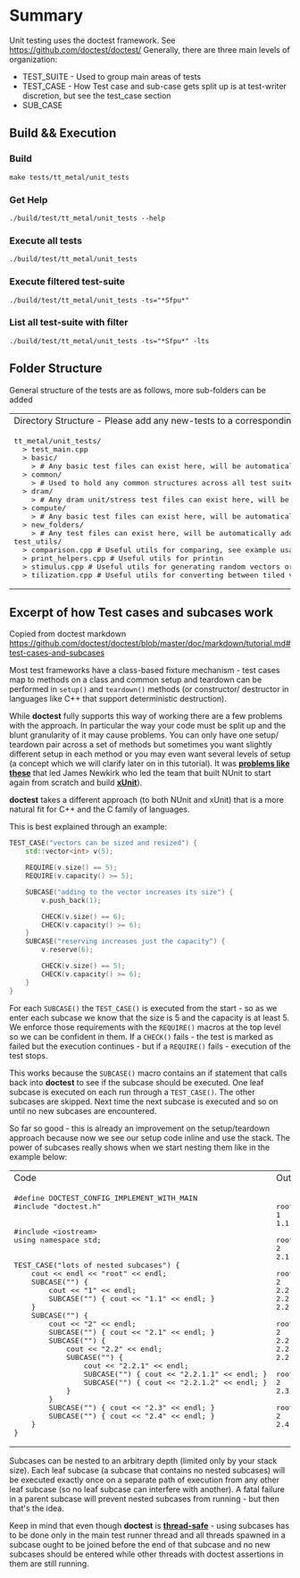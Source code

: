 # Summary
Unit testing uses the doctest framework.  See https://github.com/doctest/doctest/
Generally, there are three main levels of organization:
*  TEST_SUITE - Used to group main areas of tests
*  TEST_CASE - How Test case and sub-case gets split up is at test-writer discretion, but see the test_case section
*  SUB_CASE


## Build && Execution
### Build
`make tests/tt_metal/unit_tests`
### Get Help
`./build/test/tt_metal/unit_tests --help`
### Execute all tests
`./build/test/tt_metal/unit_tests`
### Execute filtered test-suite
`./build/test/tt_metal/unit_tests -ts="*Sfpu*"`
### List all test-suite with filter
`./build/test/tt_metal/unit_tests -ts="*Sfpu*" -lts`

## Folder Structure
General structure of the tests are as follows, more sub-folders can be added
<table><tr><td>
Directory Structure - Please add any new-tests to a corresponding folder.
</td></tr><td>
<pre lang="">
tt_metal/unit_tests/
&nbsp;&nbsp;> test_main.cpp
&nbsp;&nbsp;> basic/
&nbsp;&nbsp;&nbsp;&nbsp;> # Any basic test files can exist here, will be automatically added to test_main
&nbsp;&nbsp;> common/
&nbsp;&nbsp;&nbsp;&nbsp;> # Used to hold any common structures across all test suites like fixtures
&nbsp;&nbsp;> dram/
&nbsp;&nbsp;&nbsp;&nbsp;> # Any dram unit/stress test files can exist here, will be automatically added to test_main
&nbsp;&nbsp;> compute/
&nbsp;&nbsp;&nbsp;&nbsp;> # Any basic test files can exist here, will be automatically added to test_main
&nbsp;&nbsp;> new_folders/
&nbsp;&nbsp;&nbsp;&nbsp;> # Any test files can exist here, will be automatically added to test_main
test_utils/
&nbsp;&nbsp;> comparison.cpp # Useful utils for comparing, see example usages in unit tests
&nbsp;&nbsp;> print_helpers.cpp # Useful utils for printin
&nbsp;&nbsp;> stimulus.cpp # Useful utils for generating random vectors or specific vectors, see example usages in unit tests
&nbsp;&nbsp;> tilization.cpp # Useful utils for converting between tiled vectors or not, see example usages in unit tests
</td></tr></table>

## Excerpt of how Test cases and subcases work
Copied from doctest markdown https://github.com/doctest/doctest/blob/master/doc/markdown/tutorial.md#test-cases-and-subcases

Most test frameworks have a class-based fixture mechanism - test cases map to methods on a class and common setup and teardown can be performed in ```setup()``` and ```teardown()``` methods (or constructor/ destructor in languages like C++ that support deterministic destruction).

While **doctest** fully supports this way of working there are a few problems with the approach. In particular the way your code must be split up and the blunt granularity of it may cause problems. You can only have one setup/ teardown pair across a set of methods but sometimes you want slightly different setup in each method or you may even want several levels of setup (a concept which we will clarify later on in this tutorial). It was [**problems like these**](http://jamesnewkirk.typepad.com/posts/2007/09/why-you-should-.html) that led James Newkirk who led the team that built NUnit to start again from scratch and build [**xUnit**](http://jamesnewkirk.typepad.com/posts/2007/09/announcing-xuni.html)).

**doctest** takes a different approach (to both NUnit and xUnit) that is a more natural fit for C++ and the C family of languages.

This is best explained through an example:

```c++
TEST_CASE("vectors can be sized and resized") {
    std::vector<int> v(5);

    REQUIRE(v.size() == 5);
    REQUIRE(v.capacity() >= 5);

    SUBCASE("adding to the vector increases its size") {
        v.push_back(1);

        CHECK(v.size() == 6);
        CHECK(v.capacity() >= 6);
    }
    SUBCASE("reserving increases just the capacity") {
        v.reserve(6);

        CHECK(v.size() == 5);
        CHECK(v.capacity() >= 6);
    }
}
```

For each ```SUBCASE()``` the ```TEST_CASE()``` is executed from the start - so as we enter each subcase we know that the size is 5 and the capacity is at least 5. We enforce those requirements with the ```REQUIRE()``` macros at the top level so we can be confident in them. If a ```CHECK()``` fails - the test is marked as failed but the execution continues - but if a ```REQUIRE()``` fails - execution of the test stops.

This works because the ```SUBCASE()``` macro contains an if statement that calls back into **doctest** to see if the subcase should be executed. One leaf subcase is executed on each run through a ```TEST_CASE()```. The other subcases are skipped. Next time the next subcase is executed and so on until no new subcases are encountered.

So far so good - this is already an improvement on the setup/teardown approach because now we see our setup code inline and use the stack. The power of subcases really shows when we start nesting them like in the example below:

<table><tr><td>
Code
</td><td>
Output
</td></tr><tr><td>
<pre lang="c++">
#define DOCTEST_CONFIG_IMPLEMENT_WITH_MAIN
#include "doctest.h"
<br>
#include &lt;iostream&gt;
using namespace std;
<br>
TEST_CASE("lots of nested subcases") {
&nbsp;&nbsp;&nbsp;&nbsp;cout << endl << "root" << endl;
&nbsp;&nbsp;&nbsp;&nbsp;SUBCASE("") {
&nbsp;&nbsp;&nbsp;&nbsp;&nbsp;&nbsp;&nbsp;&nbsp;cout << "1" << endl;
&nbsp;&nbsp;&nbsp;&nbsp;&nbsp;&nbsp;&nbsp;&nbsp;SUBCASE("") { cout << "1.1" << endl; }
&nbsp;&nbsp;&nbsp;&nbsp;}
&nbsp;&nbsp;&nbsp;&nbsp;SUBCASE("") {
&nbsp;&nbsp;&nbsp;&nbsp;&nbsp;&nbsp;&nbsp;&nbsp;cout << "2" << endl;
&nbsp;&nbsp;&nbsp;&nbsp;&nbsp;&nbsp;&nbsp;&nbsp;SUBCASE("") { cout << "2.1" << endl; }
&nbsp;&nbsp;&nbsp;&nbsp;&nbsp;&nbsp;&nbsp;&nbsp;SUBCASE("") {
&nbsp;&nbsp;&nbsp;&nbsp;&nbsp;&nbsp;&nbsp;&nbsp;&nbsp;&nbsp;&nbsp;&nbsp;cout << "2.2" << endl;
&nbsp;&nbsp;&nbsp;&nbsp;&nbsp;&nbsp;&nbsp;&nbsp;&nbsp;&nbsp;&nbsp;&nbsp;SUBCASE("") {
&nbsp;&nbsp;&nbsp;&nbsp;&nbsp;&nbsp;&nbsp;&nbsp;&nbsp;&nbsp;&nbsp;&nbsp;&nbsp;&nbsp;&nbsp;&nbsp;cout << "2.2.1" << endl;
&nbsp;&nbsp;&nbsp;&nbsp;&nbsp;&nbsp;&nbsp;&nbsp;&nbsp;&nbsp;&nbsp;&nbsp;&nbsp;&nbsp;&nbsp;&nbsp;SUBCASE("") { cout << "2.2.1.1" << endl; }
&nbsp;&nbsp;&nbsp;&nbsp;&nbsp;&nbsp;&nbsp;&nbsp;&nbsp;&nbsp;&nbsp;&nbsp;&nbsp;&nbsp;&nbsp;&nbsp;SUBCASE("") { cout << "2.2.1.2" << endl; }
&nbsp;&nbsp;&nbsp;&nbsp;&nbsp;&nbsp;&nbsp;&nbsp;&nbsp;&nbsp;&nbsp;&nbsp;}
&nbsp;&nbsp;&nbsp;&nbsp;&nbsp;&nbsp;&nbsp;&nbsp;}
&nbsp;&nbsp;&nbsp;&nbsp;&nbsp;&nbsp;&nbsp;&nbsp;SUBCASE("") { cout << "2.3" << endl; }
&nbsp;&nbsp;&nbsp;&nbsp;&nbsp;&nbsp;&nbsp;&nbsp;SUBCASE("") { cout << "2.4" << endl; }
&nbsp;&nbsp;&nbsp;&nbsp;}
}
</pre>
</td><td width="400">
<pre lang="">
root
1
1.1<br>
root
2
2.1<br>
root
2
2.2
2.2.1
2.2.1.1<br>
root
2
2.2
2.2.1
2.2.1.2<br>
root
2
2.3<br>
root
2
2.4
</pre>
</td></tr></table>

Subcases can be nested to an arbitrary depth (limited only by your stack size). Each leaf subcase (a subcase that contains no nested subcases) will be executed exactly once on a separate path of execution from any other leaf subcase (so no leaf subcase can interfere with another). A fatal failure in a parent subcase will prevent nested subcases from running - but then that's the idea.

Keep in mind that even though **doctest** is [**thread-safe**](faq.md#is-doctest-thread-aware) - using subcases has to be done only in the main test runner thread and all threads spawned in a subcase ought to be joined before the end of that subcase and no new subcases should be entered while other threads with doctest assertions in them are still running.
